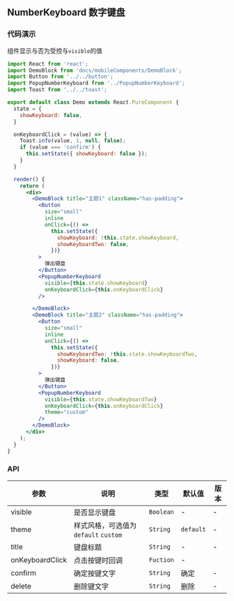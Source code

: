 ## NumberKeyboard 数字键盘

### 代码演示
组件显示与否为受控与`visible`的值

```jsx
import React from 'react';
import DemoBlock from 'docs/mobileComponents/DemoBlock';
import Button from '../../button';
import PopupNumberKeyboard from '../PopupNumberKeyboard';
import Toast from '../../toast';

export default class Demo extends React.PureComponent {
  state = {
    showKeyboard: false,
  }

  onKeyboardClick = (value) => {
    Toast.info(value, 1, null, false);
    if (value === 'confirm') {
      this.setState({ showKeyboard: false });
    }
  }

  render() {
    return (
      <div>
        <DemoBlock title="主题1" className="has-padding">
          <Button
            size="small"
            inline
            onClick={() =>
              this.setState({
                showKeyboard: !this.state.showKeyboard,
                showKeyboardTwo: false,
              })}
          >
            弹出键盘
          </Button>
          <PopupNumberKeyboard
            visible={this.state.showKeyboard}
            onKeyboardClick={this.onKeyboardClick}
          />

        </DemoBlock>
        <DemoBlock title="主题2" className="has-padding">
          <Button
            size="small"
            inline
            onClick={() =>
              this.setState({
                showKeyboardTwo: !this.state.showKeyboardTwo,
                showKeyboard: false,
              })}
          >
            弹出键盘
          </Button>
          <PopupNumberKeyboard
            visible={this.state.showKeyboardTwo}
            onKeyboardClick={this.onKeyboardClick}
            theme="custom"
          />
        </DemoBlock>
      </div>
    );
  }
}

```

### API

| 参数 | 说明 | 类型 | 默认值 | 版本 |
|------|------|------|------|------|
| visible | 是否显示键盘 | `Boolean` | - | - |
| theme | 样式风格，可选值为 `default` `custom` | `String` | `default` | - |
| title | 键盘标题 | `String` | - | - |
| onKeyboardClick | 点击按键时回调 | `Fuction` | - |
|confirm| 确定按键文字 | `String` | 确定 | - |
|delete |删除键文字 | `String` | 删除| -|

